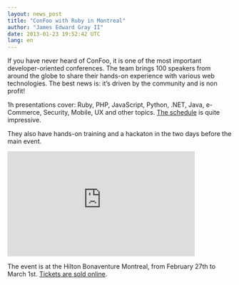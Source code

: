 ```yaml
---
layout: news_post
title: "ConFoo with Ruby in Montreal"
author: "James Edward Gray II"
date: 2013-01-23 19:52:42 UTC
lang: en
---
```


If you have never heard of ConFoo, it is one of the most important
developer-oriented conferences. The team brings 100 speakers from around
the globe to share their hands-on experience with various web
technologies. The best news is: it’s driven by the community and is non
profit!

1h presentations cover: Ruby, PHP, JavaScript, Python, .NET, Java,
e-Commerce, Security, Mobile, UX and other topics. [The schedule][1] is
quite impressive.

They also have hands-on training and a hackaton in the two days before
the main event.

<iframe width="420" height="236" src="http://www.youtube.com/embed/86VcHcaurRQ" frameborder="0" allowfullscreen=""></iframe>

The event is at the Hilton Bonaventure Montreal, from February 27th to
March 1st. [Tickets are sold online][2].



[1]: http://confoo.ca/en/2013/schedule 
[2]: http://confoo.ca/en/register 
